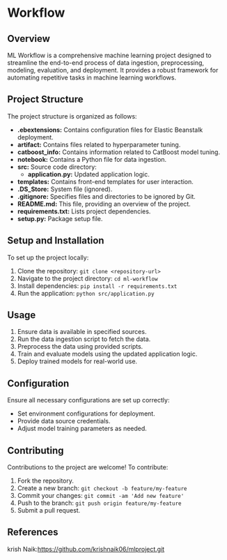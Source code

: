 # Workflow

## Overview

ML Workflow is a comprehensive machine learning project designed to streamline the end-to-end process of data ingestion, preprocessing, modeling, evaluation, and deployment. It provides a robust framework for automating repetitive tasks in machine learning workflows.

## Project Structure

The project structure is organized as follows:

- **.ebextensions:** Contains configuration files for Elastic Beanstalk deployment.
- **artifact:** Contains files related to hyperparameter tuning.
- **catboost_info:** Contains information related to CatBoost model tuning.
- **notebook:** Contains a Python file for data ingestion.
- **src:** Source code directory:
  - **application.py:** Updated application logic.
- **templates:** Contains front-end templates for user interaction.
- **.DS_Store:** System file (ignored).
- **.gitignore:** Specifies files and directories to be ignored by Git.
- **README.md:** This file, providing an overview of the project.
- **requirements.txt:** Lists project dependencies.
- **setup.py:** Package setup file.

## Setup and Installation

To set up the project locally:

1. Clone the repository: `git clone <repository-url>`
2. Navigate to the project directory: `cd ml-workflow`
3. Install dependencies: `pip install -r requirements.txt`
4. Run the application: `python src/application.py`

## Usage

1. Ensure data is available in specified sources.
2. Run the data ingestion script to fetch the data.
3. Preprocess the data using provided scripts.
4. Train and evaluate models using the updated application logic.
5. Deploy trained models for real-world use.

## Configuration

Ensure all necessary configurations are set up correctly:

- Set environment configurations for deployment.
- Provide data source credentials.
- Adjust model training parameters as needed.

## Contributing

Contributions to the project are welcome! To contribute:

1. Fork the repository.
2. Create a new branch: `git checkout -b feature/my-feature`
3. Commit your changes: `git commit -am 'Add new feature'`
4. Push to the branch: `git push origin feature/my-feature`
5. Submit a pull request.

## References

krish Naik:https://github.com/krishnaik06/mlproject.git
